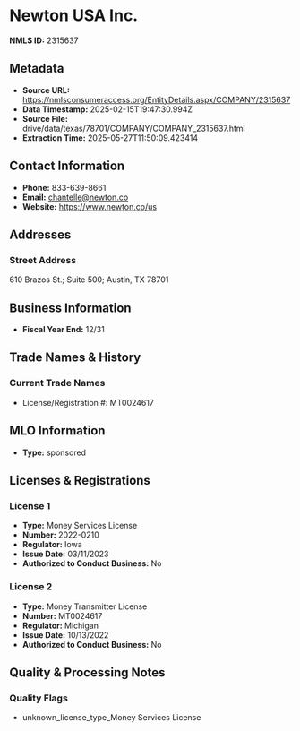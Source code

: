 # Newton USA Inc.

**NMLS ID:** 2315637

## Metadata
- **Source URL:** https://nmlsconsumeraccess.org/EntityDetails.aspx/COMPANY/2315637
- **Data Timestamp:** 2025-02-15T19:47:30.994Z
- **Source File:** drive/data/texas/78701/COMPANY/COMPANY_2315637.html
- **Extraction Time:** 2025-05-27T11:50:09.423414

## Contact Information
- **Phone:** 833-639-8661
- **Email:** chantelle@newton.co
- **Website:** https://www.newton.co/us

## Addresses
### Street Address
610 Brazos St.; Suite 500; Austin, TX 78701

## Business Information
- **Fiscal Year End:** 12/31

## Trade Names & History
### Current Trade Names
- License/Registration #: MT0024617

## MLO Information
- **Type:** sponsored

## Licenses & Registrations

### License 1
- **Type:** Money Services License
- **Number:** 2022-0210
- **Regulator:** Iowa
- **Issue Date:** 03/11/2023
- **Authorized to Conduct Business:** No

### License 2
- **Type:** Money Transmitter License
- **Number:** MT0024617
- **Regulator:** Michigan
- **Issue Date:** 10/13/2022
- **Authorized to Conduct Business:** No

## Quality & Processing Notes
### Quality Flags
- unknown_license_type_Money Services License
